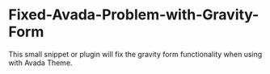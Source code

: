 # Fixed-Avada-Problem-with-Gravity-Form
This small snippet or plugin will fix the gravity form functionality when using with Avada Theme.

